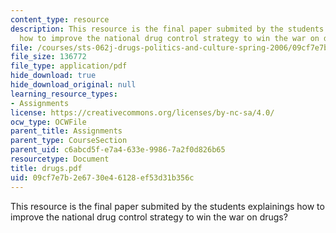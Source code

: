 ```yaml
---
content_type: resource
description: This resource is the final paper submited by the students explainings
  how to improve the national drug control strategy to win the war on drugs?
file: /courses/sts-062j-drugs-politics-and-culture-spring-2006/09cf7e7b2e6730e46128ef53d31b356c_drugs.pdf
file_size: 136772
file_type: application/pdf
hide_download: true
hide_download_original: null
learning_resource_types:
- Assignments
license: https://creativecommons.org/licenses/by-nc-sa/4.0/
ocw_type: OCWFile
parent_title: Assignments
parent_type: CourseSection
parent_uid: c6abcd5f-e7a4-633e-9986-7a2f0d826b65
resourcetype: Document
title: drugs.pdf
uid: 09cf7e7b-2e67-30e4-6128-ef53d31b356c
---
```

This resource is the final paper submited by the students explainings how to improve the national drug control strategy to win the war on drugs?